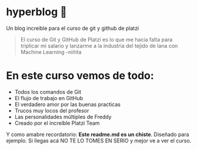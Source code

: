 # hyperblog 💚
Un blog increible para el curso de git y github de platzi
> El curso de Git y GitHub de Platzi es lo que me hacia falta para triplicar mi salario y lanzarme a la industria del tejido de lana con Machine Learning
> -niñita

# En este curso vemos de todo:
* Todos los comandos de Git
* El flujo de trabajo en GitHub
* El verdadero amor por las buenas practicas
* Trucos muy locos del profesor
* Las personalidades múltiples de Freddy
* Creado por el increíble Platzi Team

Y como amabre recordatorio: **Este readme.md es un chiste**. Diseñado para ejemplo. Si llegas acá NO TE LO TOMES EN SERIO y mejor ve a ver el curso.